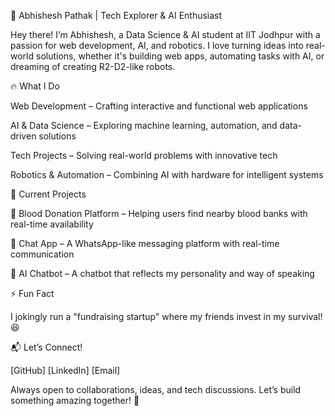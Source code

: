 🚀 Abhishesh Pathak | Tech Explorer & AI Enthusiast

Hey there! I’m Abhishesh, a Data Science & AI student at IIT Jodhpur with a passion for web development, AI, and robotics. I love turning ideas into real-world solutions, whether it's building web apps, automating tasks with AI, or dreaming of creating R2-D2-like robots.

🔥 What I Do

Web Development – Crafting interactive and functional web applications

AI & Data Science – Exploring machine learning, automation, and data-driven solutions

Tech Projects – Solving real-world problems with innovative tech

Robotics & Automation – Combining AI with hardware for intelligent systems


🚀 Current Projects

🏥 Blood Donation Platform – Helping users find nearby blood banks with real-time availability

💬 Chat App – A WhatsApp-like messaging platform with real-time communication

🤖 AI Chatbot – A chatbot that reflects my personality and way of speaking


⚡ Fun Fact

I jokingly run a "fundraising startup" where my friends invest in my survival! 😆

📬 Let’s Connect!

[GitHub]
[LinkedIn]
[Email]

Always open to collaborations, ideas, and tech discussions. Let’s build something amazing together! 🚀

